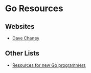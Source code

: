 # Go Resources

## Websites

* [Dave Chaney](https://dave.cheney.net)

## Other Lists

* [Resources for new Go programmers](https://dave.cheney.net/resources-for-new-go-programmers)
